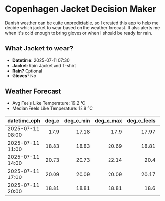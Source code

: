 
# Copenhagen Jacket Decision Maker

Danish weather can be quite unpredictable, so I created this app to help me decide which jacket to wear based on the weather forecast. 
It also alerts me when it's cold enough to bring gloves or when I should be ready for rain.

## What Jacket to wear?

- **Datetime**: 2025-07-11 07:30
- **Jacket**: Rain Jacket and T-shirt
- **Rain?** Optional
- **Gloves?** No

## Weather Forecast
- Avg Feels Like Temperature: 19.2 °C
- Median Feels Like Temperature: 18.8 °C

| datetime_cph     |   deg_c |   deg_c_min |   deg_c_max |   deg_c_feels | weather   | wind   | rain   |
|:-----------------|--------:|------------:|------------:|--------------:|:----------|:-------|:-------|
| 2025-07-11 08:00 |   17.9  |       17.18 |       17.9  |         17.97 | Clouds    | High   | None   |
| 2025-07-11 11:00 |   18.83 |       18.83 |       20.69 |         18.81 | Clouds    | Medium | None   |
| 2025-07-11 14:00 |   20.73 |       20.73 |       22.14 |         20.4  | Clouds    | Medium | None   |
| 2025-07-11 17:00 |   20.09 |       20.09 |       20.09 |         20.17 | Rain      | Low    | Low    |
| 2025-07-11 20:00 |   18.81 |       18.81 |       18.81 |         18.6  | Rain      | High   | Low    |
        